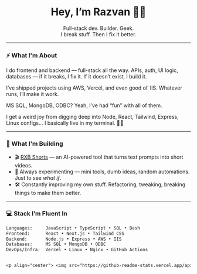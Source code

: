 <h1 align="center">Hey, I’m Razvan 👨‍💻</h1>
<p align="center">
  Full-stack dev. Builder. Geek.<br/>
  I break stuff. Then I fix it better.
</p>

---

### ⚡ What I'm About

I do frontend and backend — full-stack all the way. APIs, auth, UI logic, databases — if it breaks, I fix it. If it doesn’t exist, I build it.

I’ve shipped projects using AWS, Vercel, and even good ol’ IIS. Whatever runs, I’ll make it work.

MS SQL, MongoDB, ODBC? Yeah, I’ve had “fun” with all of them.

I get a weird joy from digging deep into Node, React, Tailwind, Express, Linux configs... I basically live in my terminal. 🧙‍♂️

---

### 🚧 What I'm Building

- 🎬 [RXB Shorts](https://rxbshorts.com) — an AI-powered tool that turns text prompts into short videos.
- 🧪 Always experimenting — mini tools, dumb ideas, random automations. Just to see *what if*.
- 🛠 Constantly improving my own stuff. Refactoring, tweaking, breaking things to make them better.

---

### 💻 Stack I’m Fluent In

```txt
Languages:     JavaScript • TypeScript • SQL • Bash  
Frontend:      React • Next.js • Tailwind CSS  
Backend:       Node.js • Express • AWS • IIS  
Databases:     MS SQL • MongoDB • ODBC  
DevOps/Infra:  Vercel • Linux • Nginx • GitHub Actions  


<p align="center"> <img src="https://github-readme-stats.vercel.app/api?username=Razvan-Brediceanu&show_icons=true&theme=radical" /> <img src="https://github-readme-stats.vercel.app/api/top-langs/?username=Razvan-Brediceanu&layout=compact&theme=radical" /> </p>
